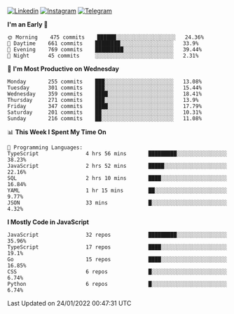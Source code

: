 [![Linkedin](https://img.shields.io/badge/-Archie-blue?style=flat-square&labelColor=gray&logo=Linkedin&logoColor=white&link=https://www.linkedin.com/in/archisdi)](https://www.linkedin.com/in/archisdi)
[![Instagram](https://img.shields.io/badge/-@archisdi-orange?style=flat-square&labelColor=gray&logo=Instagram&logoColor=white&link=https://www.instagram.com/archisdi)](https://www.instagram.com/archisdi)
[![Telegram](https://img.shields.io/badge/-aai-informational?style=flat-square&labelColor=gray&logo=telegram&logoColor=white&link=https://t.me/archisdi)](https://t.me/archisdi)

<!--START_SECTION:waka-->
**I'm an Early 🐤** 

```text
🌞 Morning    475 commits    ██████░░░░░░░░░░░░░░░░░░░   24.36% 
🌆 Daytime    661 commits    ████████░░░░░░░░░░░░░░░░░   33.9% 
🌃 Evening    769 commits    █████████░░░░░░░░░░░░░░░░   39.44% 
🌙 Night      45 commits     ░░░░░░░░░░░░░░░░░░░░░░░░░   2.31%

```
📅 **I'm Most Productive on Wednesday** 

```text
Monday       255 commits    ███░░░░░░░░░░░░░░░░░░░░░░   13.08% 
Tuesday      301 commits    ███░░░░░░░░░░░░░░░░░░░░░░   15.44% 
Wednesday    359 commits    ████░░░░░░░░░░░░░░░░░░░░░   18.41% 
Thursday     271 commits    ███░░░░░░░░░░░░░░░░░░░░░░   13.9% 
Friday       347 commits    ████░░░░░░░░░░░░░░░░░░░░░   17.79% 
Saturday     201 commits    ██░░░░░░░░░░░░░░░░░░░░░░░   10.31% 
Sunday       216 commits    ██░░░░░░░░░░░░░░░░░░░░░░░   11.08%

```


📊 **This Week I Spent My Time On** 

```text
💬 Programming Languages: 
TypeScript               4 hrs 56 mins       █████████░░░░░░░░░░░░░░░░   38.23% 
JavaScript               2 hrs 52 mins       █████░░░░░░░░░░░░░░░░░░░░   22.16% 
SQL                      2 hrs 10 mins       ████░░░░░░░░░░░░░░░░░░░░░   16.84% 
YAML                     1 hr 15 mins        ██░░░░░░░░░░░░░░░░░░░░░░░   9.77% 
JSON                     33 mins             █░░░░░░░░░░░░░░░░░░░░░░░░   4.32%

```

**I Mostly Code in JavaScript** 

```text
JavaScript               32 repos            █████████░░░░░░░░░░░░░░░░   35.96% 
TypeScript               17 repos            ████░░░░░░░░░░░░░░░░░░░░░   19.1% 
Go                       15 repos            ████░░░░░░░░░░░░░░░░░░░░░   16.85% 
CSS                      6 repos             █░░░░░░░░░░░░░░░░░░░░░░░░   6.74% 
Python                   6 repos             █░░░░░░░░░░░░░░░░░░░░░░░░   6.74%

```



 Last Updated on 24/01/2022 00:47:31 UTC
<!--END_SECTION:waka-->